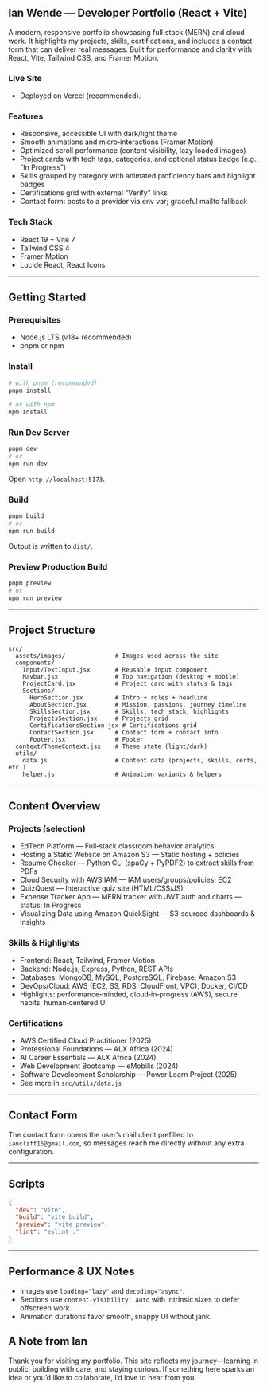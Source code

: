 ## Ian Wende — Developer Portfolio (React + Vite)

A modern, responsive portfolio showcasing full‑stack (MERN) and cloud work. It highlights my projects, skills, certifications, and includes a contact form that can deliver real messages. Built for performance and clarity with React, Vite, Tailwind CSS, and Framer Motion.

### Live Site
- Deployed on Vercel (recommended).

### Features
- Responsive, accessible UI with dark/light theme
- Smooth animations and micro‑interactions (Framer Motion)
- Optimized scroll performance (content‑visibility, lazy‑loaded images)
- Project cards with tech tags, categories, and optional status badge (e.g., “In Progress”)
- Skills grouped by category with animated proficiency bars and highlight badges
- Certifications grid with external “Verify” links
- Contact form: posts to a provider via env var; graceful mailto fallback

### Tech Stack
- React 19 + Vite 7
- Tailwind CSS 4
- Framer Motion
- Lucide React, React Icons

---

## Getting Started

### Prerequisites
- Node.js LTS (v18+ recommended)
- pnpm or npm

### Install
```bash
# with pnpm (recommended)
pnpm install

# or with npm
npm install
```

### Run Dev Server
```bash
pnpm dev
# or
npm run dev
```
Open `http://localhost:5173`.

### Build
```bash
pnpm build
# or
npm run build
```
Output is written to `dist/`.

### Preview Production Build
```bash
pnpm preview
# or
npm run preview
```

---

## Project Structure
```
src/
  assets/images/              # Images used across the site
  components/
    Input/TextInput.jsx       # Reusable input component
    Navbar.jsx                # Top navigation (desktop + mobile)
    ProjectCard.jsx           # Project card with status & tags
    Sections/
      HeroSection.jsx         # Intro + roles + headline
      AboutSection.jsx        # Mission, passions, journey timeline
      SkillsSection.jsx       # Skills, tech stack, highlights
      ProjectsSection.jsx     # Projects grid
      CertificationsSection.jsx # Certifications grid
      ContactSection.jsx      # Contact form + contact info
      Footer.jsx              # Footer
  context/ThemeContext.jsx    # Theme state (light/dark)
  utils/
    data.js                   # Content data (projects, skills, certs, etc.)
    helper.js                 # Animation variants & helpers
```

---

## Content Overview

### Projects (selection)
- EdTech Platform — Full‑stack classroom behavior analytics
- Hosting a Static Website on Amazon S3 — Static hosting + policies
- Resume Checker — Python CLI (spaCy + PyPDF2) to extract skills from PDFs
- Cloud Security with AWS IAM — IAM users/groups/policies; EC2
- QuizQuest — Interactive quiz site (HTML/CSS/JS)
- Expense Tracker App — MERN tracker with JWT auth and charts — status: In Progress
- Visualizing Data using Amazon QuickSight — S3‑sourced dashboards & insights

### Skills & Highlights
- Frontend: React, Tailwind, Framer Motion
- Backend: Node.js, Express, Python, REST APIs
- Databases: MongoDB, MySQL, PostgreSQL, Firebase, Amazon S3
- DevOps/Cloud: AWS (EC2, S3, RDS, CloudFront, VPC), Docker, CI/CD
- Highlights: performance‑minded, cloud‑in‑progress (AWS), secure habits, human‑centered UI

### Certifications
- AWS Certified Cloud Practitioner (2025)
- Professional Foundations — ALX Africa (2024)
- AI Career Essentials — ALX Africa (2024)
- Web Development Bootcamp — eMobilis (2024)
- Software Development Scholarship — Power Learn Project (2025)
- See more in `src/utils/data.js`

---

## Contact Form
The contact form opens the user’s mail client prefilled to `iancliff15@gmail.com`, so messages reach me directly without any extra configuration.

---


## Scripts
```json
{
  "dev": "vite",
  "build": "vite build",
  "preview": "vite preview",
  "lint": "eslint ."
}
```

---

## Performance & UX Notes
- Images use `loading="lazy"` and `decoding="async"`.
- Sections use `content-visibility: auto` with intrinsic sizes to defer offscreen work.
- Animation durations favor smooth, snappy UI without jank.

## A Note from Ian
Thank you for visiting my portfolio. This site reflects my journey—learning in public, building with care, and staying curious. If something here sparks an idea or you’d like to collaborate, I’d love to hear from you.
